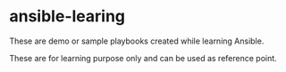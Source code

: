 # ansible-learing
These are demo or sample playbooks created while learning Ansible.

These are for learning purpose only and can be used as reference point.
